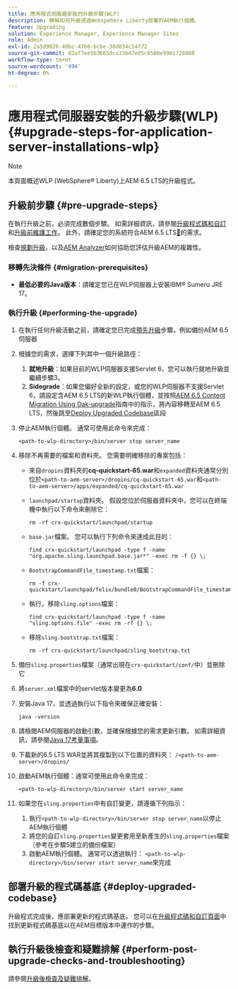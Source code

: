 ```yaml
---
title: 應用程式伺服器安裝的升級步驟(WLP)
description: 瞭解如何升級透過Webspehere Liberty部署的AEM執行個體。
feature: Upgrading
solution: Experience Manager, Experience Manager Sites
role: Admin
exl-id: 2a5d9026-49bc-4766-bcbe-38d834c14f72
source-git-commit: 82af7ee5b3665dcc33b47e05c8580e9981728888
workflow-type: tm+mt
source-wordcount: '494'
ht-degree: 0%

---
```


# 應用程式伺服器安裝的升級步驟(WLP) {#upgrade-steps-for-application-server-installations-wlp}

>[!NOTE]
>
>本頁面概述WLP (WebSphere® Liberty)上AEM 6.5 LTS的升級程式。

## 升級前步驟 {#pre-upgrade-steps}

在執行升級之前，必須完成數個步驟。 如需詳細資訊，請參閱[升級程式碼和自訂](/help/sites-deploying/upgrading-code-and-customizations.md)和[升級前維護工作](/help/sites-deploying/pre-upgrade-maintenance-tasks.md)。 此外，請確定您的系統符合AEM 6.5 LTS[&#128279;](/help/sites-deploying/technical-requirements.md)的需求。

檢查[規劃升級](/help/sites-deploying/upgrade-planning.md)，以及[AEM Analyzer](/help/sites-deploying/aem-analyzer.md)如何協助您評估升級AEM的複雜性。

### 移轉先決條件 {#migration-prerequisites}

* **最低必要的Java版本**：請確定您已在WLP伺服器上安裝IBM® Sumeru JRE 17。

### 執行升級 {#performing-the-upgrade}

1. 在執行任何升級活動之前，請確定您已完成[預先升級](#pre-upgrade-steps)步驟，例如備份AEM 6.5伺服器
1. 根據您的需求，選擇下列其中一個升級路徑：
   1. **就地升級**：如果目前的WLP伺服器支援Servlet 6，您可以執行就地升級並繼續步驟3。
   1. **Sidegrade**：如果您偏好全新的設定，或您的WLP伺服器不支援Servlet 6，請設定含AEM 6.5 LTS的新WLP執行個體，並按照[AEM 6.5 Content Migration Using Oak-upgrade](/help/sites-deploying/aem-65-to-aem-65lts-content-migration-using-oak-upgrade.md)指南中的指示，將內容移轉至AEM 6.5 LTS，然後跳至[Deploy Upgraded Codebase](#deploy-upgraded-codebase)區段

1. 停止AEM執行個體。 通常可使用此命令來完成：

   ```shell
   <path-to-wlp-directory>/bin/server stop server_name
   ```

1. 移除不再需要的檔案和資料夾。 您需要明確移除的專案包括：

   * 來自`dropins`資料夾的&#x200B;**cq-quickstart-65.war**&#x200B;和`expanded`資料夾通常分別位於`<path-to-aem-server>/dropins/cq-quickstart-65.war`和`<path-to-aem-server>/apps/expanded/cq-quickstart-65.war`
   * `launchpad/startup`資料夾。 假設您位於伺服器資料夾中，您可以在終端機中執行以下命令來刪除它：

     ```shell
     rm -rf crx-quickstart/launchpad/startup
     ```

   * `base.jar`檔案。 您可以執行下列命令來達成此目的：

     ```shell
     find crx-quickstart/launchpad -type f -name "org.apache.sling.launchpad.base.jar*" -exec rm -f {} \;
     ```

   * `BootstrapCommandFile_timestamp.txt`檔案：

     ```shell
     rm -f crx-quickstart/launchpad/felix/bundle0/BootstrapCommandFile_timestamp.txt
     ```

   * 執行，移除`sling.options`檔案：

     ```shell
     find crx-quickstart/launchpad -type f -name "sling.options.file" -exec rm -rf {} \; 
     ```

   * 移除`sling.bootstrap.txt`檔案：

     ```shell
     rm -rf crx-quickstart/launchpad/sling_bootstrap.txt
     ```

1. 備份`sling.properties`檔案（通常出現在`crx-quickstart/conf/`中）並刪除它
1. 將`server.xml`檔案中的servlet版本變更為&#x200B;**6.0**
1. 安裝Java 17，並透過執行以下指令來確保正確安裝：

   ```shell
   java -version
   ```

1. 請檢閱AEM伺服器的啟動引數，並確保根據您的需求更新引數。 如需詳細資訊，請參閱[Java 17考量事項](/help/sites-deploying/custom-standalone-install.md#java-considerations)。
1. 下載新的6.5 LTS WAR並將其複製到以下位置的資料夾： `/<path-to-aem-server>/dropins/`
1. 啟動AEM執行個體：通常可使用此命令來完成：

   ```shell
   <path-to-wlp-directory>/bin/server start server_name
   ```

1. 如果您在`sling.properties`中有自訂變更，請遵循下列指示：

   1. 執行`<path-to-wlp-directory>/bin/server stop server_name`以停止AEM執行個體
   1. 將您的自訂`sling.properties`變更套用至新產生的`sling.properties`檔案（參考在步驟5建立的備份檔案）
   1. 啟動AEM執行個體。 通常可以透過執行： `<path-to-wlp-directory>/bin/server start server_name`來完成

## 部署升級的程式碼基底 {#deploy-upgraded-codebase}

升級程式完成後，應部署更新的程式碼基底。 您可以在[升級程式碼和自訂頁面](/help/sites-deploying/upgrading-code-and-customizations.md)中找到更新程式碼基底以在AEM目標版本中運作的步驟。

## 執行升級後檢查和疑難排解 {#perform-post-upgrade-checks-and-troubleshooting}

請參閱[升級後檢查及疑難排解](/help/sites-deploying/post-upgrade-checks-and-troubleshooting.md)。
